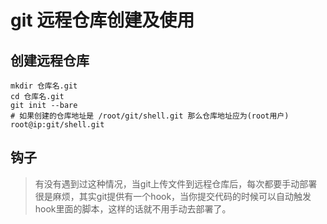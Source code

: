 # git 远程仓库创建及使用
 
 
## 创建远程仓库

```
mkdir 仓库名.git
cd 仓库名.git
git init --bare
# 如果创建的仓库地址是 /root/git/shell.git 那么仓库地址应为(root用户) root@ip:git/shell.git
```

## 钩子
> 有没有遇到过这种情况，当git上传文件到远程仓库后，每次都要手动部署很是麻烦，其实git提供有一个hook，当你提交代码的时候可以自动触发hook里面的脚本，这样的话就不用手动去部署了。


